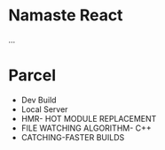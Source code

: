 # Namaste React


...
# Parcel
- Dev Build
- Local Server
- HMR- HOT MODULE REPLACEMENT
- FILE WATCHING ALGORITHM- C++
- CATCHING-FASTER BUILDS